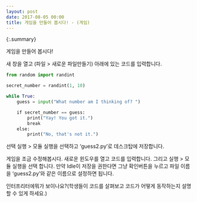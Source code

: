```yaml
---
layout: post
date: 2017-08-05 00:00
title: 게임을 만들어 봅시다! - (게임) 
---
```


{:.summary}

게임을 만들어 봅시다!

새 창을 열고 (파일 > 새로운 파일만들기) 아래에 있는 코드를 입력합니다.

```python
from random import randint

secret_number = randint(1, 10)

while True:
    guess = input("What number am I thinking of? ")

    if secret_number == guess:
        print("Yay! You got it.")
        break
    else:
        print("No, that's not it.")
```

선택 실행 > 모듈 실행을 선택하고 ‘guess2.py’로 데스크탑에 저장합니다.

게임을 조금 수정해봅시다. 새로운 윈도우를 열고 코드를 입력합니다. 그리고 실행 > 모듈 실행을 선택 합니다. 만약 Idle이 저장을 권한다면 그냥 확인버튼을 누르고 파일 이름을 ‘guess2.py’와 같은 이름으로 설정하면 됩니다.



인터프리터에뭐가 보이나요?(학생들이 코드를 살펴보고 코드가 어떻게 동작하는지 설명할 수 있게 하세요.)